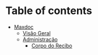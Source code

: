 # Table of contents

* [Maxdoc](README.md)
  * [Visão Geral](maxdoc/visao-geral.md)
  * [Administração](maxdoc/administracao/README.md)
    * [Corpo do Recibo](maxdoc/administracao/corpo-do-recibo.md)
